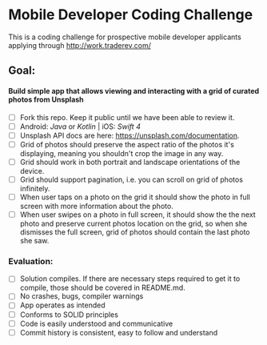 # Mobile Developer Coding Challenge

This is a coding challenge for prospective mobile developer applicants applying through http://work.traderev.com/

## Goal:

#### Build simple app that allows viewing and interacting with a grid of curated photos from Unsplash

- [ ] Fork this repo. Keep it public until we have been able to review it.
- [ ] Android: _Java_ or _Kotlin_ | iOS: _Swift 4_
- [ ] Unsplash API docs are here: https://unsplash.com/documentation.
- [ ] Grid of photos should preserve the aspect ratio of the photos it's displaying, meaning you shouldn't crop the image in any way.
- [ ] Grid should work in both portrait and landscape orientations of the device.
- [ ] Grid should support pagination, i.e. you can scroll on grid of photos infinitely.
- [ ] When user taps on a photo on the grid it should show the photo in full screen with more information about the photo.
- [ ] When user swipes on a photo in full screen, it should show the the next photo and preserve current photos location on the grid, so when she dismisses the full screen, grid of photos should contain the last photo she saw.

### Evaluation:
- [ ] Solution compiles. If there are necessary steps required to get it to compile, those should be covered in README.md.
- [ ] No crashes, bugs, compiler warnings
- [ ] App operates as intended
- [ ] Conforms to SOLID principles
- [ ] Code is easily understood and communicative
- [ ] Commit history is consistent, easy to follow and understand
